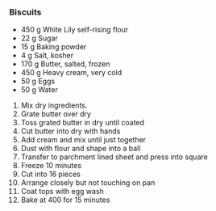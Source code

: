 ### Biscuits
* 450 g White Lily self-rising flour
* 22 g Sugar
* 15 g Baking powder
* 4 g Salt, kosher
* 170 g Butter, salted, frozen
* 450 g Heavy cream, very cold
* 50 g Eggs
* 50 g Water
1. Mix dry ingredients.
1. Grate butter over dry
1. Toss grated butter in dry until coated
1. Cut butter into dry with hands
1. Add cream and mix until just together
1. Dust with flour and shape into a ball
1. Transfer to parchment lined sheet and press into square
1. Freeze 10 minutes
1. Cut into 16 pieces
1. Arrange closely but not touching on pan
1. Coat tops with egg wash
1. Bake at 400 for 15 minutes
